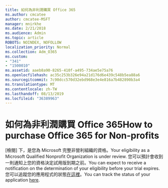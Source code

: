 ```yaml
---
title: 如何為非利潤購買 Office 365
ms.author: cmcatee
author: cmcatee-MSFT
manager: mnirkhe
ms.date: 2/21/2018
ms.audience: Admin
ms.topic: article
ROBOTS: NOINDEX, NOFOLLOW
localization_priority: Normal
ms.collection: Adm_O365
ms.custom:
- "341"
- "1500010"
ms.assetid: aaeb8a90-8265-410f-a495-734ae5e75a76
ms.openlocfilehash: ac35c253b326e94a21d176d6e439c548b5ea88a6
ms.sourcegitcommit: 7c90dcc570d32ebd968e3e4e816a7b482890b3a4
ms.translationtype: MT
ms.contentlocale: zh-TW
ms.lasthandoff: 08/13/2019
ms.locfileid: "36389963"
---
```

# <a name="how-to-purchase-office-365-for-non-profits"></a><span data-ttu-id="92d03-102">如何為非利潤購買 Office 365</span><span class="sxs-lookup"><span data-stu-id="92d03-102">How to purchase Office 365 for Non-profits</span></span>

<span data-ttu-id="92d03-103">[檢閱] 下，是您為 Microsoft 完整非營利組織的資格。</span><span class="sxs-lookup"><span data-stu-id="92d03-103">Your eligibility as a Microsoft Qualified Nonprofit Organization is under review.</span></span> <span data-ttu-id="92d03-104">您可以預計會收到一則通知上您的資格決定試用版到期之前。</span><span class="sxs-lookup"><span data-stu-id="92d03-104">You can expect to receive a notification on the determination of your eligibility before your trial expires.</span></span> <span data-ttu-id="92d03-105">您可以追蹤您的應用程式的狀態[在這裡](http://eligibilityweb.azurewebsites.net/)。</span><span class="sxs-lookup"><span data-stu-id="92d03-105">You can track the status of your application [here](http://eligibilityweb.azurewebsites.net/).</span></span>